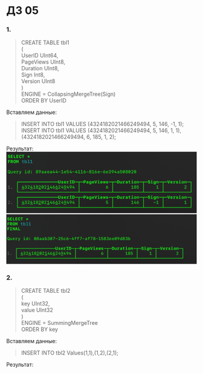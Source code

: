 # ДЗ 05  
### 1.  
> CREATE TABLE tbl1  
(  
    UserID UInt64,  
    PageViews UInt8,  
    Duration UInt8,  
    Sign Int8,  
    Version UInt8  
)  
ENGINE = CollapsingMergeTree(Sign)  
ORDER BY UserID

Вставляем данные:  
> INSERT INTO tbl1 VALUES (4324182021466249494, 5, 146, -1, 1);  
INSERT INTO tbl1 VALUES (4324182021466249494, 5, 146, 1, 1),(4324182021466249494, 6, 185, 1, 2);

Результат:  
![](https://github.com/oslavgorod/Clickhouse-2024/blob/main/DZ05/001.png)  
![](https://github.com/oslavgorod/Clickhouse-2024/blob/main/DZ05/002.png)  

### 2.  
> CREATE TABLE tbl2  
(  
    key UInt32,  
    value UInt32  
)  
ENGINE = SummingMergeTree  
ORDER BY key

Вставляем данные:
> INSERT INTO tbl2 Values(1,1),(1,2),(2,1);

Результат:  

